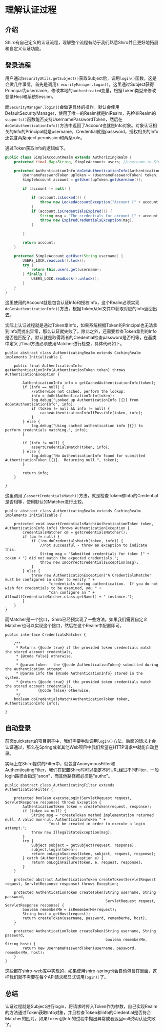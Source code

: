 # 理解认证过程

## 介绍

Shiro有自己定义的认证流程，理解整个流程有助于我们熟悉Shiro并且更好地拓展和自定义认证功能。

## 登录流程

用户通过`SecurityUtils.getSubject()`获取Subject后，调用`login()`函数。这是会做几件事情，首先是调用`S
ecurityManager.login()`，这里通过Subject获得Principal为username，修改本地的`authenticated`变量，根据Token类型来修改登录Host和系统Session。

而`SecurityManager.login()`会做更具体的操作，默认会使用DefaultSecurityManager，使用了唯一的Realm就是IniRealm，先检查Realm的`supports()`函数能否支持UsernamePasswordToken，然后在`doGetAuthenticationInfo()`方法中返回了Account也就是Info对象。对象认证相关的Info的Principal就是username，Credential就是password，授权相关的Info还包含两条oject permission和两条role。

通过Token获取Info的逻辑如下。

```java
public class SimpleAccountRealm extends AuthorizingRealm {
    protected final Map<String, SimpleAccount> users; //username-to-SimpleAccount

    protected AuthenticationInfo doGetAuthenticationInfo(AuthenticationToken token) throws AuthenticationException {
        UsernamePasswordToken upToken = (UsernamePasswordToken) token;
        SimpleAccount account = getUser(upToken.getUsername());

        if (account != null) {

            if (account.isLocked()) {
                throw new LockedAccountException("Account [" + account + "] is locked.");
            }
            if (account.isCredentialsExpired()) {
                String msg = "The credentials for account [" + account + "] are expired";
                throw new ExpiredCredentialsException(msg);
            }

        }

        return account;
    }

    protected SimpleAccount getUser(String username) {
        USERS_LOCK.readLock().lock();
        try {
            return this.users.get(username);
        } finally {
            USERS_LOCK.readLock().unlock();
        }
    }
}
```

这里使用的Account就是包含认证Info和授权Info，这个Realm必须实现`doGetAuthenticationInfo()`方法，根据Token从Ini文件中获取对应的Info返回出去。

实际上认证过程就是通过Token拿Info，如果系统根据Token的Principal也无法拿到Info而抛出异常，那么认证就失败了。除此之外，还需要检查Token拿到的Info是否是匹配了，默认就是取得两者的Credential检查password是否相等，在基类中定义了final方法必须使用Matcher进行检查，具体代码如下。

```
public abstract class AuthenticatingRealm extends CachingRealm implements Initializable {

    public final AuthenticationInfo getAuthenticationInfo(AuthenticationToken token) throws AuthenticationException {

        AuthenticationInfo info = getCachedAuthenticationInfo(token);
        if (info == null) {
            //otherwise not cached, perform the lookup:
            info = doGetAuthenticationInfo(token);
            log.debug("Looked up AuthenticationInfo [{}] from doGetAuthenticationInfo", info);
            if (token != null && info != null) {
                cacheAuthenticationInfoIfPossible(token, info);
            }
        } else {
            log.debug("Using cached authentication info [{}] to perform credentials matching.", info);
        }

        if (info != null) {
            assertCredentialsMatch(token, info);
        } else {
            log.debug("No AuthenticationInfo found for submitted AuthenticationToken [{}].  Returning null.", token);
        }

        return info;
    }

}
```

这里调用了`assertCredentialsMatch()`方法，就是检查Token和Info的Credential是否相等，使用默认的Matcher进行比较。


```
public abstract class AuthenticatingRealm extends CachingRealm implements Initializable {

    protected void assertCredentialsMatch(AuthenticationToken token, AuthenticationInfo info) throws AuthenticationException {
        CredentialsMatcher cm = getCredentialsMatcher();
        if (cm != null) {
            if (!cm.doCredentialsMatch(token, info)) {
                //not successful - throw an exception to indicate this:
                String msg = "Submitted credentials for token [" + token + "] did not match the expected credentials.";
                throw new IncorrectCredentialsException(msg);
            }
        } else {
            throw new AuthenticationException("A CredentialsMatcher must be configured in order to verify " +
                    "credentials during authentication.  If you do not wish for credentials to be examined, you " +
                    "can configure an " + AllowAllCredentialsMatcher.class.getName() + " instance.");
        }
    }
}
```

而Matcher是一个接口，Shiro已经预实现了一些方法，如果我们需要自定义Matcher也可以实现这个接口，然后在这个Realm中配置即可。

```
public interface CredentialsMatcher {

    /**
     * Returns {@code true} if the provided token credentials match the stored account credentials,
     * {@code false} otherwise.
     *
     * @param token   the {@code AuthenticationToken} submitted during the authentication attempt
     * @param info the {@code AuthenticationInfo} stored in the system.
     * @return {@code true} if the provided token credentials match the stored account credentials,
     *         {@code false} otherwise.
     */
    boolean doCredentialsMatch(AuthenticationToken token, AuthenticationInfo info);

}
```

## 自动登录

前面quickstart的项目例子中，我们需要手动调用`login()`方法，后面的请求才会认证通过，那么在Spring或者其他Web项目中我们希望在HTTP请求中就能自动登录。

实际上在Shiro提供的Filter中，就包含AnonymousFilter和AuthenticatingFilter，我们在配置Shiro时可以指定不同URL经过不同Filter，一般login路径会指定"anon"，而其他路径都必须是"authc"。

```
public abstract class AuthenticatingFilter extends AuthenticationFilter {

    protected boolean executeLogin(ServletRequest request, ServletResponse response) throws Exception {
        AuthenticationToken token = createToken(request, response);
        if (token == null) {
            String msg = "createToken method implementation returned null. A valid non-null AuthenticationToken " +
                    "must be created in order to execute a login attempt.";
            throw new IllegalStateException(msg);
        }
        try {
            Subject subject = getSubject(request, response);
            subject.login(token);
            return onLoginSuccess(token, subject, request, response);
        } catch (AuthenticationException e) {
            return onLoginFailure(token, e, request, response);
        }
    }

    protected abstract AuthenticationToken createToken(ServletRequest request, ServletResponse response) throws Exception;

    protected AuthenticationToken createToken(String username, String password,
                                              ServletRequest request, ServletResponse response) {
        boolean rememberMe = isRememberMe(request);
        String host = getHost(request);
        return createToken(username, password, rememberMe, host);
    }

    protected AuthenticationToken createToken(String username, String password,
                                              boolean rememberMe, String host) {
        return new UsernamePasswordToken(username, password, rememberMe, host);
    }
}
```

这些都在shiro-web库中实现的，如果使用shiro-spring也会自动包含在里面，这样我们就不需要在每个API请求都显式调用`login()`了。

## 总结

认证过程就是Subject进行login，将请求时传入Token作为参数，自己实现Realm的方法通过Token获取Info对象，并且检查Token和Info的Credential是否符合Matcher的匹对，如果Token到Info的过程中抛出异常或者返回null说明认证失败了。
